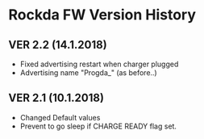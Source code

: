 # Rockda FW Version History

## VER 2.2 (14.1.2018)
* Fixed advertising restart when charger plugged
* Advertising name "Progda_<sensorID>" (as before..)

## VER 2.1 (10.1.2018)
* Changed Default values
* Prevent to go sleep if CHARGE READY flag set.
